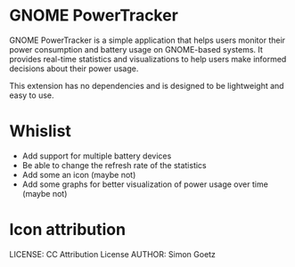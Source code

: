 GNOME PowerTracker
==================
GNOME PowerTracker is a simple application that helps users monitor their power consumption and battery usage on GNOME-based systems. It provides real-time statistics and visualizations to help users make informed decisions about their power usage.

This extension has no dependencies and is designed to be lightweight and easy to use.

Whislist
==================
- Add support for multiple battery devices
- Be able to change the refresh rate of the statistics
- Add some an icon (maybe not)
- Add some graphs for better visualization of power usage over time (maybe not)

Icon attribution
================
LICENSE: CC Attribution License
AUTHOR: Simon Goetz